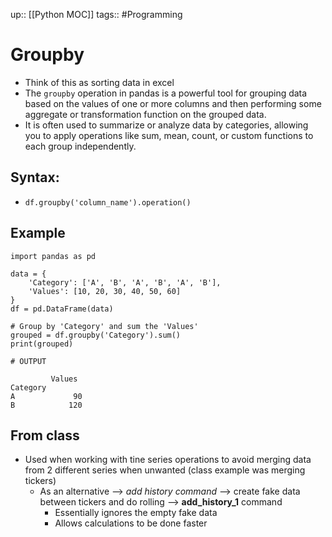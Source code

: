 up:: [[Python MOC]]
tags:: #Programming 
# Groupby
- Think of this as sorting data in excel
- The `groupby` operation in pandas is a powerful tool for grouping data based on the values of one or more columns and then performing some aggregate or transformation function on the grouped data. 
- It is often used to summarize or analyze data by categories, allowing you to apply operations like sum, mean, count, or custom functions to each group independently.
## Syntax:
- `df.groupby('column_name').operation()`

## Example
```
import pandas as pd

data = {
    'Category': ['A', 'B', 'A', 'B', 'A', 'B'],
    'Values': [10, 20, 30, 40, 50, 60]
}
df = pd.DataFrame(data)

# Group by 'Category' and sum the 'Values'
grouped = df.groupby('Category').sum()
print(grouped)

# OUTPUT

         Values
Category        
A             90
B            120

```


## From class
- Used when working with tine series operations to avoid merging data from 2 different series when unwanted (class example was merging tickers)
	- As an alternative --> *add history command* --> create fake data between tickers and do rolling --> **add_history_1** command
		- Essentially ignores the empty fake data
		- Allows calculations to be done faster